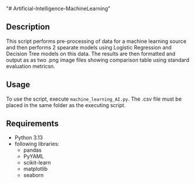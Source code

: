 "# Artificial-Intelligence-MachineLearning" 

## Description

This script performs pre-processing of data for a machine learning source and then performs 2 spearate models using Logistic Regression and Decision Tree models on this data. The results are then formatted and output as as two .png image files showing  comparison table using standard evaluation metricsn.


## Usage

To use the script, execute `machine_learning_AI.py`.
The .csv file must be placed in the same folder as the executing script.  


## Requirements

- Python 3.13
- following libraries:
	- pandas
	- PyYAML
	- scikit-learn
	- matplotlib
	- seaborn

